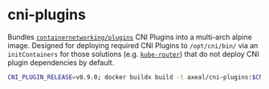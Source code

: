 # cni-plugins

Bundles [`containernetworking/plugins`](https://github.com/containernetworking/plugins/) CNI Plugins into a multi-arch alpine image. Designed for deploying required CNI Plugins to `/opt/cni/bin/` via an `initContainers` for those solutions (e.g. [`kube-router`](https://github.com/cloudnativelabs/kube-router)) that do not deploy CNI plugin dependencies by default.

```bash
CNI_PLUGIN_RELEASE=v0.9.0; docker buildx build -t axeal/cni-plugins:$CNI_PLUGIN_RELEASE --build-arg CNI_PLUGIN_RELEASE=$CNI_PLUGIN_RELEASE --push --platform=linux/amd64,linux/arm64 .
```

